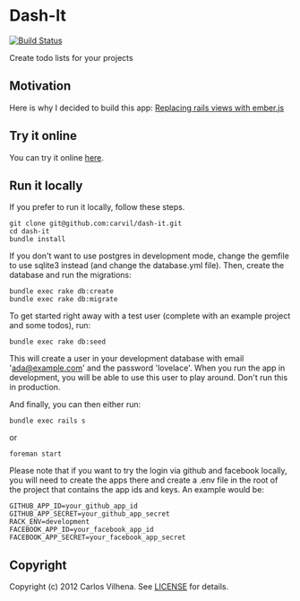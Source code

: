 # Dash-It

[![Build Status](https://secure.travis-ci.org/carvil/dash-it.png)](http://travis-ci.org/carvil/dash-it)

Create todo lists for your projects

## Motivation

Here is why I decided to build this app: [Replacing rails views with ember.js ](http://carvil.github.com/Programming/2012/03/18/replacing-rails-views-with-ember-js/)

## Try it online

You can try it online [here](http://dash-it-app.herokuapp.com).

## Run it locally

If you prefer to run it locally, follow these steps.

    git clone git@github.com:carvil/dash-it.git
    cd dash-it
    bundle install

If you don't want to use postgres in development mode, change the gemfile to use sqlite3 instead (and change the database.yml file).
Then, create the database and run the migrations:

    bundle exec rake db:create
    bundle exec rake db:migrate

To get started right away with a test user (complete with an example project and some todos), run:

    bundle exec rake db:seed

This will create a user in your development database with email 'ada@example.com' and the password 'lovelace'. When you run the app in development, you will be able to use this user to play around. Don't run this in production.

And finally, you can then either run:

    bundle exec rails s

or

    foreman start

Please note that if you want to try the login via github and facebook locally, you will need to create the apps there and create a .env file in the root of the project that contains the app ids and keys. An example would be:

    GITHUB_APP_ID=your_github_app_id
    GITHUB_APP_SECRET=your_github_app_secret
    RACK_ENV=development
    FACEBOOK_APP_ID=your_facebook_app_id
    FACEBOOK_APP_SECRET=your_facebook_app_secret

## Copyright

Copyright (c) 2012 Carlos Vilhena. See [LICENSE](https://github.com/carvil/dash-it/blob/master/LICENSE) for details.

